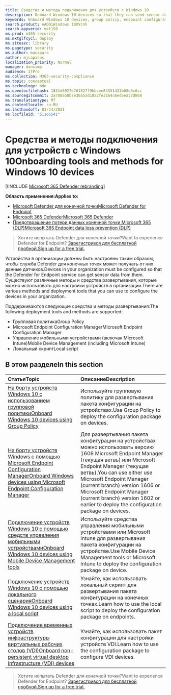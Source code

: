 ```yaml
---
title: Средства и методы подключения для устройств с Windows 10
description: Onboard Windows 10 devices so that they can send sensor data to the Microsoft Defender ATP sensor
keywords: Onboard Windows 10 devices, group policy, endpoint configuration manager, mobile device management, local script, GP, sccm, mdm, intune
search.product: eADQiWindows 10XVcnh
search.appverid: met150
ms.prod: m365-security
ms.mktglfcycl: deploy
ms.sitesec: library
ms.pagetype: security
ms.author: macapara
author: mjcaparas
localization_priority: Normal
manager: dansimp
audience: ITPro
ms.collection: M365-security-compliance
ms.topic: conceptual
ms.technology: mde
ms.openlocfilehash: 1831d8927e761827f9bbcee84551433b68e3c6cc
ms.sourcegitcommit: 2a708650b7e30a53d10a2fe3164c6ed5ea37d868
ms.translationtype: MT
ms.contentlocale: ru-RU
ms.lasthandoff: 03/24/2021
ms.locfileid: "51165541"
---
```

# <a name="onboarding-tools-and-methods-for-windows-10-devices"></a><span data-ttu-id="70de8-104">Средства и методы подключения для устройств с Windows 10</span><span class="sxs-lookup"><span data-stu-id="70de8-104">Onboarding tools and methods for Windows 10 devices</span></span>

[!INCLUDE [Microsoft 365 Defender rebranding](../../includes/microsoft-defender.md)]

<span data-ttu-id="70de8-105">**Область применения:**</span><span class="sxs-lookup"><span data-stu-id="70de8-105">**Applies to:**</span></span>
- [<span data-ttu-id="70de8-106">Microsoft Defender для конечной точки</span><span class="sxs-lookup"><span data-stu-id="70de8-106">Microsoft Defender for Endpoint</span></span>](https://go.microsoft.com/fwlink/p/?linkid=2154037)
- [<span data-ttu-id="70de8-107">Microsoft 365 Defender</span><span class="sxs-lookup"><span data-stu-id="70de8-107">Microsoft 365 Defender</span></span>](https://go.microsoft.com/fwlink/?linkid=2118804)
- [<span data-ttu-id="70de8-108">Предотвращение потери данных конечной точки Microsoft 365 (DLP)</span><span class="sxs-lookup"><span data-stu-id="70de8-108">Microsoft 365 Endpoint data loss prevention (DLP)</span></span>](/microsoft-365/compliance/endpoint-dlp-learn-about)

><span data-ttu-id="70de8-109">Хотите испытать Defender для конечной точки?</span><span class="sxs-lookup"><span data-stu-id="70de8-109">Want to experience Defender for Endpoint?</span></span> [<span data-ttu-id="70de8-110">Зарегистрився для бесплатной пробной.</span><span class="sxs-lookup"><span data-stu-id="70de8-110">Sign up for a free trial.</span></span>](https://www.microsoft.com/microsoft-365/windows/microsoft-defender-atp?ocid=docs-wdatp-assignaccess-abovefoldlink)

<span data-ttu-id="70de8-111">Устройства в организации должны быть настроены таким образом, чтобы служба Defender для конечных точек может получать от них данные датчиков.</span><span class="sxs-lookup"><span data-stu-id="70de8-111">Devices in your organization must be configured so that the Defender for Endpoint service can get sensor data from them.</span></span> <span data-ttu-id="70de8-112">Существуют различные методы и средства развертывания, которые можно использовать для настройки устройств в организации.</span><span class="sxs-lookup"><span data-stu-id="70de8-112">There are various methods and deployment tools that you can use to configure the devices in your organization.</span></span>

<span data-ttu-id="70de8-113">Поддерживаются следующие средства и методы развертывания:</span><span class="sxs-lookup"><span data-stu-id="70de8-113">The following deployment tools and methods are supported:</span></span>

- <span data-ttu-id="70de8-114">Групповая политика</span><span class="sxs-lookup"><span data-stu-id="70de8-114">Group Policy</span></span>
- <span data-ttu-id="70de8-115">Microsoft Endpoint Configuration Manager</span><span class="sxs-lookup"><span data-stu-id="70de8-115">Microsoft Endpoint Configuration Manager</span></span>
- <span data-ttu-id="70de8-116">Управление мобильными устройствами (включая Microsoft Intune)</span><span class="sxs-lookup"><span data-stu-id="70de8-116">Mobile Device Management (including Microsoft Intune)</span></span>
- <span data-ttu-id="70de8-117">Локальный скрипт</span><span class="sxs-lookup"><span data-stu-id="70de8-117">Local script</span></span>

## <a name="in-this-section"></a><span data-ttu-id="70de8-118">В этом разделе</span><span class="sxs-lookup"><span data-stu-id="70de8-118">In this section</span></span>
<span data-ttu-id="70de8-119">Статья</span><span class="sxs-lookup"><span data-stu-id="70de8-119">Topic</span></span> | <span data-ttu-id="70de8-120">Описание</span><span class="sxs-lookup"><span data-stu-id="70de8-120">Description</span></span>
:---|:---
[<span data-ttu-id="70de8-121">На борту устройств Windows 10 с использованием групповой политики</span><span class="sxs-lookup"><span data-stu-id="70de8-121">Onboard Windows 10 devices using Group Policy</span></span>](configure-endpoints-gp.md) | <span data-ttu-id="70de8-122">Используйте групповую политику для развертывания пакета конфигурации на устройствах.</span><span class="sxs-lookup"><span data-stu-id="70de8-122">Use Group Policy to deploy the configuration package on devices.</span></span>
[<span data-ttu-id="70de8-123">На борту устройств Windows с помощью Microsoft Endpoint Configuration Manager</span><span class="sxs-lookup"><span data-stu-id="70de8-123">Onboard Windows devices using Microsoft Endpoint Configuration Manager</span></span>](configure-endpoints-sccm.md) | <span data-ttu-id="70de8-124">Для развертывания пакета конфигурации на устройствах можно использовать версию 1606 Microsoft Endpoint Manager (текущая ветвь) или Microsoft Endpoint Manager (текущая ветвь).</span><span class="sxs-lookup"><span data-stu-id="70de8-124">You can use either use Microsoft Endpoint Manager (current branch) version 1606 or Microsoft Endpoint Manager (current branch) version 1602 or earlier to deploy the configuration package on devices.</span></span>
[<span data-ttu-id="70de8-125">Подключение устройств Windows 10 с помощью средств управления мобильными устройствами</span><span class="sxs-lookup"><span data-stu-id="70de8-125">Onboard Windows 10 devices using Mobile Device Management tools</span></span>](configure-endpoints-mdm.md) | <span data-ttu-id="70de8-126">Используйте средства управления мобильными устройствами или Microsoft Intune для развертывания пакета конфигурации на устройстве.</span><span class="sxs-lookup"><span data-stu-id="70de8-126">Use Mobile Device Management tools or Microsoft Intune to deploy the configuration package on device.</span></span>
[<span data-ttu-id="70de8-127">Подключение устройств Windows 10 с помощью локального сценария</span><span class="sxs-lookup"><span data-stu-id="70de8-127">Onboard Windows 10 devices using a local script</span></span>](configure-endpoints-script.md) | <span data-ttu-id="70de8-128">Узнайте, как использовать локальный скрипт для развертывания пакета конфигурации на конечных точках.</span><span class="sxs-lookup"><span data-stu-id="70de8-128">Learn how to use the local script to deploy the configuration package on endpoints.</span></span>
[<span data-ttu-id="70de8-129">Подключение временных устройств инфраструктуры виртуальных рабочих столов (VDI)</span><span class="sxs-lookup"><span data-stu-id="70de8-129">Onboard non-persistent virtual desktop infrastructure (VDI) devices</span></span>](configure-endpoints-vdi.md) | <span data-ttu-id="70de8-130">Узнайте, как использовать пакет конфигурации для настройки устройств VDI.</span><span class="sxs-lookup"><span data-stu-id="70de8-130">Learn how to use the configuration package to configure VDI devices.</span></span>


><span data-ttu-id="70de8-131">Хотите испытать Defender для конечной точки?</span><span class="sxs-lookup"><span data-stu-id="70de8-131">Want to experience Defender for Endpoint?</span></span> [<span data-ttu-id="70de8-132">Зарегистрився для бесплатной пробной.</span><span class="sxs-lookup"><span data-stu-id="70de8-132">Sign up for a free trial.</span></span>](https://www.microsoft.com/microsoft-365/windows/microsoft-defender-atp?ocid=docs-wdatp-configureendpoints-belowfoldlink)
